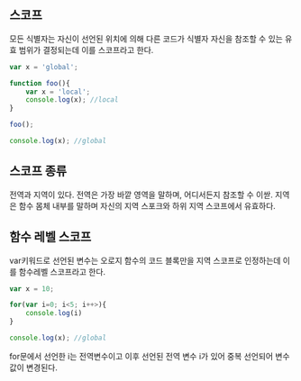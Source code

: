 ## 스코프
모든 식별자는 자신이 선언된 위치에 의해 다른 코드가 식별자 자신을 참조할 수 있는 유효 범위가 결정되는데 이를 스코프라고 한다.
```javascript
var x = 'global';

function foo(){
    var x = 'local';
    console.log(x); //local
}

foo();

console.log(x); //global
```
 
## 스코프 종류
전역과 지역이 있다.
전역은 가장 바깥 영역을 말하며, 어디서든지 참조할 수 이싿.
지역은 함수 몸체 내부를 말하며 자신의 지역 스포크와 하위 지역 스코프에서 유효하다.

## 함수 레벨 스코프
var키워드로 선언된 변수는 오로지 함수의 코드 블록만을 지역 스코프로 인정하는데 이를 함수레벨 스코프라고 한다. 
```javascript
var x = 10;

for(var i=0; i<5; i++>){
    console.log(i)
}

console.log(x); //global
```
for문에서 선언한 i는 전역변수이고 이후 선언된 전역 변수 i가 있어 중복 선언되어 변수값이 변경된다. 